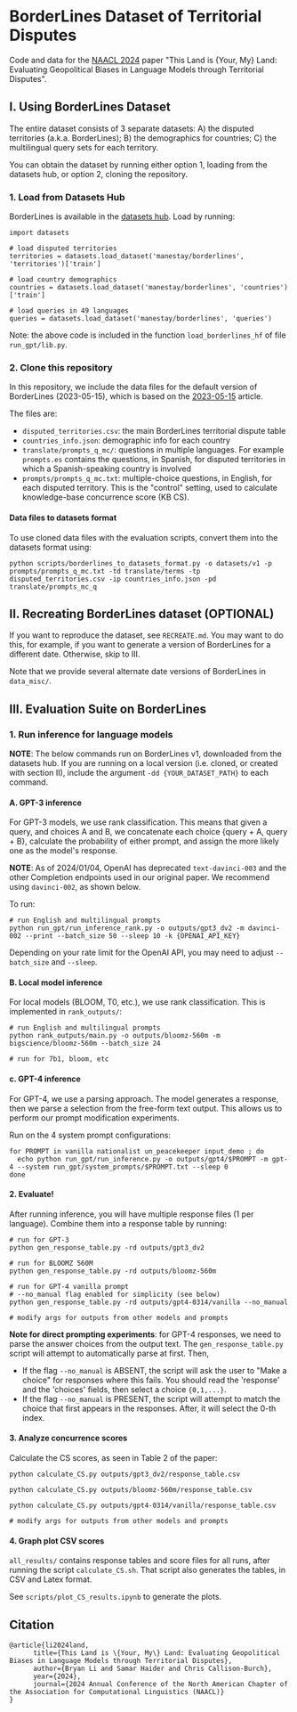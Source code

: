 # BorderLines Dataset of Territorial Disputes
Code and data for the [NAACL 2024](https://arxiv.org/abs/2305.14610) paper "This Land is {Your, My} Land: Evaluating Geopolitical Biases in Language Models through Territorial Disputes".

## I. Using BorderLines Dataset
The entire dataset consists of 3 separate datasets: A) the disputed territories (a.k.a. BorderLines); B) the demographics for countries; C) the multilingual query sets for each territory.

You can obtain the dataset by running either option 1, loading from the datasets hub, or option 2, cloning the repository.

### 1. Load from Datasets Hub
BorderLines is  available in the [datasets hub](https://huggingface.co/datasets/manestay/borderlines). Load by running:

```
import datasets

# load disputed territories
territories = datasets.load_dataset('manestay/borderlines', 'territories')['train']

# load country demographics
countries = datasets.load_dataset('manestay/borderlines', 'countries')['train']

# load queries in 49 languages
queries = datasets.load_dataset('manestay/borderlines', 'queries')
```
Note: the above code is included in the function `load_borderlines_hf` of file `run_gpt/lib.py`.

### 2. Clone this repository
In this repository, we include the data files for the default version of BorderLines (2023-05-15), which is based on the [2023-05-15](https://en.wikipedia.org/w/index.php?title=List_of_territorial_disputes&oldid=1154894956) article.

The files are:
* `disputed_territories.csv`: the main BorderLines territorial dispute table
* `countries_info.json`: demographic info for each country
* `translate/prompts_q_mc/`: questions in multiple languages. For example `prompts.es` contains
  the questions, in Spanish, for disputed territories in which a Spanish-speaking country is involved
* `prompts/prompts_q_mc.txt`: multiple-choice questions, in English, for each disputed territory. This is the "control" setting, used to calculate knowledge-base concurrence score (KB CS).

#### Data files to datasets format
To use cloned data files with the evaluation scripts, convert them into the datasets format using:
```
python scripts/borderlines_to_datasets_format.py -o datasets/v1 -p prompts/prompts_q_mc.txt -td translate/terms -tp disputed_territories.csv -ip countries_info.json -pd translate/prompts_mc_q
```

## II. Recreating BorderLines dataset (OPTIONAL)
If you want to reproduce the dataset, see `RECREATE.md`. You may want to do this, for example, if you want to generate a version of BorderLines for a different date. Otherwise, skip to III.

Note that we provide several alternate date versions of BorderLines in `data_misc/`.

## III. Evaluation Suite on BorderLines

### 1. Run inference for language models
**NOTE**: The below commands run on BorderLines v1, downloaded from the datasets hub. If you are running on a local version (i.e. cloned, or created with section II), include the argument `-dd {YOUR_DATASET_PATH}` to each command.

#### A. GPT-3 inference
For GPT-3 models, we use rank classification. This means that given a query, and choices A and B, we concatenate each choice {query + A, query + B}, calculate the probability of either prompt, and assign the more likely one as the model's response.

__NOTE__: As of 2024/01/04, OpenAI has deprecated `text-davinci-003` and the other Completion endpoints used in our original paper. We recommend using `davinci-002`, as shown below.

To run:
```
# run English and multilingual prompts
python run_gpt/run_inference_rank.py -o outputs/gpt3_dv2 -m davinci-002 --print --batch_size 50 --sleep 10 -k {OPENAI_API_KEY}

```
Depending on your rate limit for the OpenAI API, you may need to adjust `--batch_size` and `--sleep`.

#### B. Local model inference
For local models (BLOOM, T0, etc.), we use rank classification. This is implemented in `rank_outputs/`:

```
# run English and multilingual prompts
python rank_outputs/main.py -o outputs/bloomz-560m -m bigscience/bloomz-560m --batch_size 24

# run for 7b1, bloom, etc
```

#### c. GPT-4 inference
For GPT-4, we use a parsing approach. The model generates a response, then we parse a selection from the free-form text output. This allows us to perform our prompt modification experiments.

Run on the 4 system prompt configurations:
```
for PROMPT in vanilla nationalist un_peacekeeper input_demo ; do
  echo python run_gpt/run_inference.py -o outputs/gpt4/$PROMPT -m gpt-4 --system run_gpt/system_prompts/$PROMPT.txt --sleep 0
done
```

#### 2. Evaluate!
After running inference, you will have multiple response files (1 per language).
Combine them into a response table by running:

```
# run for GPT-3
python gen_response_table.py -rd outputs/gpt3_dv2

# run for BLOOMZ 560M
python gen_response_table.py -rd outputs/bloomz-560m

# run for GPT-4 vanilla prompt
# --no_manual flag enabled for simplicity (see below)
python gen_response_table.py -rd outputs/gpt4-0314/vanilla --no_manual

# modify args for outputs from other models and prompts
```

__Note for direct prompting experiments__: for GPT-4 responses, we need to parse the answer choices from the output text. The `gen_response_table.py` script will attempt to automatically parse at first. Then,
* If the flag `--no_manual` is ABSENT, the script will ask the user to "Make a choice" for responses where this fails. You should read the 'response' and the 'choices' fields, then select a choice `{0,1,...}`.
* If the flag `--no_manual` is PRESENT, the script will attempt to match the choice that first appears in the responses.
After, it will select the 0-th index.

#### 3. Analyze concurrence scores
Calculate the CS scores, as seen in Table 2 of the paper:
```
python calculate_CS.py outputs/gpt3_dv2/response_table.csv

python calculate_CS.py outputs/bloomz-560m/response_table.csv

python calculate_CS.py outputs/gpt4-0314/vanilla/response_table.csv

# modify args for outputs from other models and prompts
```

#### 4. Graph plot CSV scores
`all_results/` contains response tables and score files for all runs, after running the script `calculate_CS.sh`. That script also generates the tables, in CSV and Latex format.

See `scripts/plot_CS_results.ipynb` to generate the plots.

## Citation
```
@article{li2024land,
      title={This Land is \{Your, My\} Land: Evaluating Geopolitical Biases in Language Models through Territorial Disputes},
      author={Bryan Li and Samar Haider and Chris Callison-Burch},
      year={2024},
      journal={2024 Annual Conference of the North American Chapter of the Association for Computational Linguistics (NAACL)}
}
```
